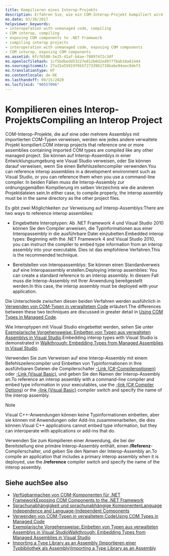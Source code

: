 ```yaml
---
title: Kompilieren eines Interop-Projekts
description: Erfahren Sie, wie ein COM-Interop-Projekt kompiliert wird, das wie eine verwaltetes Projekt kompiliert wird, wenn es auf eine oder mehrere Assemblys verweist, die importierte COM-Typen enthalten.
ms.date: 03/30/2017
helpviewer_keywords:
- interoperation with unmanaged code, compiling
- COM interop, compiling
- exposing COM components to .NET Framework
- compiling interop projects
- interoperation with unmanaged code, exposing COM components
- COM interop, exposing COM components
ms.assetid: 6fcf6588-5e25-41af-b4ae-780974f2c3df
ms.openlocfilehash: 1cf5bdbedd53227e812b0d2ed97778ab34a81444
ms.sourcegitcommit: 27a15a55019f6b5f2733961738babe94aec0def3
ms.translationtype: HT
ms.contentlocale: de-DE
ms.lasthandoff: 09/15/2020
ms.locfileid: "90557096"
---
```

# <a name="compiling-an-interop-project"></a><span data-ttu-id="a175d-103">Kompilieren eines Interop-Projekts</span><span class="sxs-lookup"><span data-stu-id="a175d-103">Compiling an Interop Project</span></span>

<span data-ttu-id="a175d-104">COM-Interop-Projekte, die auf eine oder mehrere Assemblys mit importierten COM-Typen verweisen, werden wie jedes andere verwaltete Projekt kompiliert.</span><span class="sxs-lookup"><span data-stu-id="a175d-104">COM interop projects that reference one or more assemblies containing imported COM types are compiled like any other managed project.</span></span> <span data-ttu-id="a175d-105">Sie können auf Interop-Assemblys in einer Entwicklungsumgebung wie Visual Studio verweisen, oder Sie können darauf verweisen, wenn Sie einen Befehlszeilencompiler verwenden.</span><span class="sxs-lookup"><span data-stu-id="a175d-105">You can reference interop assemblies in a development environment such as Visual Studio, or you can reference them when you use a command-line compiler.</span></span> <span data-ttu-id="a175d-106">In beiden Fällen muss die Interop-Assembly zur ordnungsgemäßen Kompilierung im selben Verzeichnis wie die anderen Projektdateien sein.</span><span class="sxs-lookup"><span data-stu-id="a175d-106">In either case, to compile properly, the interop assembly must be in the same directory as the other project files.</span></span>

 <span data-ttu-id="a175d-107">Es gibt zwei Möglichkeiten zur Verweisung auf Interop-Assemblys:</span><span class="sxs-lookup"><span data-stu-id="a175d-107">There are two ways to reference interop assemblies:</span></span>

- <span data-ttu-id="a175d-108">Eingebettete Interoptypen: Ab .NET Framework 4 und Visual Studio 2010 können Sie den Compiler anweisen, die Typinformationen aus einer Interopassembly in die ausführbare Datei einzubetten.</span><span class="sxs-lookup"><span data-stu-id="a175d-108">Embedded interop types: Beginning with the .NET Framework 4 and Visual Studio 2010, you can instruct the compiler to embed type information from an interop assembly into your executable.</span></span> <span data-ttu-id="a175d-109">Dies ist das empfohlene Verfahren.</span><span class="sxs-lookup"><span data-stu-id="a175d-109">This is the recommended technique.</span></span>

- <span data-ttu-id="a175d-110">Bereitstellen von Interopassemblys: Sie können einen Standardverweis auf eine Interopassembly erstellen.</span><span class="sxs-lookup"><span data-stu-id="a175d-110">Deploying interop assemblies: You can create a standard reference to an interop assembly.</span></span> <span data-ttu-id="a175d-111">In diesem Fall muss die Interop-Assembly mit Ihrer Anwendung bereitgestellt werden.</span><span class="sxs-lookup"><span data-stu-id="a175d-111">In this case, the interop assembly must be deployed with your application.</span></span>

 <span data-ttu-id="a175d-112">Die Unterschiede zwischen diesen beiden Verfahren werden ausführlich in [Verwenden von COM-Typen in verwaltetem Code](/previous-versions/dotnet/netframework-4.0/3y76b69k(v=vs.100)) erläutert.</span><span class="sxs-lookup"><span data-stu-id="a175d-112">The differences between these two techniques are discussed in greater detail in [Using COM Types in Managed Code](/previous-versions/dotnet/netframework-4.0/3y76b69k(v=vs.100)).</span></span>

 <span data-ttu-id="a175d-113">Wie Interoptypen mit Visual Studio eingebettet werden, sehen Sie unter [Exemplarische Vorgehensweise: Einbetten von Typen aus verwalteten Assemblys in Visual Studio](../../standard/assembly/embed-types-visual-studio.md).</span><span class="sxs-lookup"><span data-stu-id="a175d-113">Embedding interop types with Visual Studio is demonstrated in [Walkthrough: Embedding Types from Managed Assemblies in Visual Studio](../../standard/assembly/embed-types-visual-studio.md).</span></span>

 <span data-ttu-id="a175d-114">Verwenden Sie zum Verweisen auf eine Interop-Assembly mit einem Befehlszeilencompiler und Einbetten von Typinformationen in Ihre ausführbaren Dateien die Compilerschalter [-Link (C#-Compileroptionen)](../../csharp/language-reference/compiler-options/link-compiler-option.md) oder [-Link (Visual Basic)](../../visual-basic/reference/command-line-compiler/link.md), und geben Sie den Namen der Interop-Assembly an.</span><span class="sxs-lookup"><span data-stu-id="a175d-114">To reference an interop assembly with a command-line compiler and embed type information in your executables, use the [-link (C# Compiler Options)](../../csharp/language-reference/compiler-options/link-compiler-option.md) or the [-link (Visual Basic)](../../visual-basic/reference/command-line-compiler/link.md) compiler switch and specify the name of the interop assembly.</span></span>

> [!NOTE]
> <span data-ttu-id="a175d-115">Visual C++-Anwendungen können keine Typinformationen einbetten, aber sie können mit Anwendungen oder Add-Ins zusammenarbeiten, die dies können.</span><span class="sxs-lookup"><span data-stu-id="a175d-115">Visual C++ applications cannot embed type information, but they can interoperate with applications or add-ins that do.</span></span>

 <span data-ttu-id="a175d-116">Verwenden Sie zum Kompilieren einer Anwendung, die bei der Bereitstellung eine primäre Interop-Assembly enthält, einen **/Referenz**-Compilerschalter, und geben Sie den Namen der Interop-Assembly an.</span><span class="sxs-lookup"><span data-stu-id="a175d-116">To compile an application that includes a primary interop assembly when it is deployed, use the **/reference** compiler switch and specify the name of the interop assembly.</span></span>

## <a name="see-also"></a><span data-ttu-id="a175d-117">Siehe auch</span><span class="sxs-lookup"><span data-stu-id="a175d-117">See also</span></span>

- [<span data-ttu-id="a175d-118">Verfügbarmachen von COM-Komponenten für .NET Framework</span><span class="sxs-lookup"><span data-stu-id="a175d-118">Exposing COM Components to the .NET Framework</span></span>](exposing-com-components.md)
- [<span data-ttu-id="a175d-119">Sprachunabhängigkeit und sprachunabhängige Komponenten</span><span class="sxs-lookup"><span data-stu-id="a175d-119">Language Independence and Language-Independent Components</span></span>](../../standard/language-independence-and-language-independent-components.md)
- <span data-ttu-id="a175d-120">[Verwenden von COM-Typen in verwaltetem Code](/previous-versions/dotnet/netframework-4.0/3y76b69k(v=vs.100))</span><span class="sxs-lookup"><span data-stu-id="a175d-120">[Using COM Types in Managed Code](/previous-versions/dotnet/netframework-4.0/3y76b69k(v=vs.100))</span></span>
- [<span data-ttu-id="a175d-121">Exemplarische Vorgehensweise: Einbetten von Typen aus verwalteten Assemblys in Visual Studio</span><span class="sxs-lookup"><span data-stu-id="a175d-121">Walkthrough: Embedding Types from Managed Assemblies in Visual Studio</span></span>](../../standard/assembly/embed-types-visual-studio.md)
- [<span data-ttu-id="a175d-122">Importing a Type Library as an Assembly (Importieren einer Typbibliothek als Assembly)</span><span class="sxs-lookup"><span data-stu-id="a175d-122">Importing a Type Library as an Assembly</span></span>](importing-a-type-library-as-an-assembly.md)
